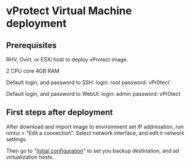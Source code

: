 # vProtect Virtual Machine deployment

## Prerequisites

RHV, Ovirt, or ESXi host to deploy vProtect image.

2 CPU core 4GB RAM

Default login, and password to SSH: login: root password: vPr0tect\`

Default login, and password to WebUI: login: admin password: vPr0tect

## First steps after deployment

After download and import image to enviroinment set IP addresation, run nmtui &gt; "Edit a connection". Select network interface, and edit it network settings.

Then go to "[Initial configuration](../initial_config/)" to set you backup destination, and ad virtualization hosts.

